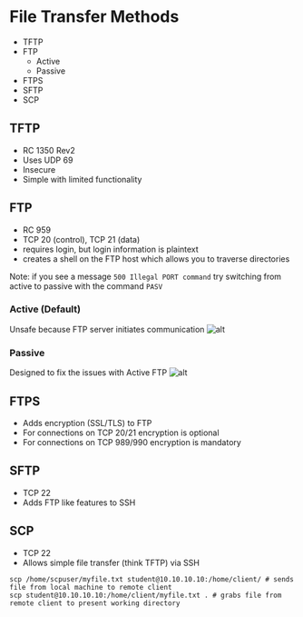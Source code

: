 # File Transfer Methods

- TFTP
- FTP
  - Active
  - Passive
- FTPS
- SFTP
- SCP

## TFTP
- RC 1350 Rev2
- Uses UDP 69
- Insecure
- Simple with limited functionality

## FTP
- RC 959
- TCP 20 (control), TCP 21 (data)
- requires login, but login information is plaintext
- creates a shell on the FTP host which allows you to traverse directories

Note: if you see a message `500 Illegal PORT command` try switching from active to passive with the command `PASV`

### Active (Default)
Unsafe because FTP server initiates communication
![alt](https://git.cybbh.space/net/public/raw/master/modules/networking/slides-v4/images/ftp_active.png)


### Passive
Designed to fix the issues with Active FTP
![alt](https://git.cybbh.space/net/public/raw/master/modules/networking/slides-v4/images/ftp_passive.png)

## FTPS
- Adds encryption (SSL/TLS) to FTP
- For connections on TCP 20/21 encryption is optional
- For connections on TCP 989/990 encryption is mandatory

## SFTP
- TCP 22
- Adds FTP like features to SSH

## SCP
- TCP 22
- Allows simple file transfer (think TFTP) via SSH

```
scp /home/scpuser/myfile.txt student@10.10.10.10:/home/client/ # sends file from local machine to remote client
scp student@10.10.10.10:/home/client/myfile.txt . # grabs file from remote client to present working directory
```
